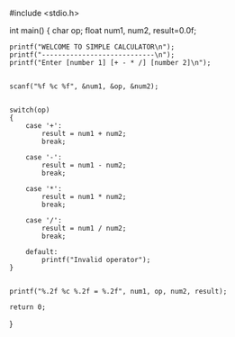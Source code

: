 #include <stdio.h>

int main()
{
    char op;
    float num1, num2, result=0.0f;

    printf("WELCOME TO SIMPLE CALCULATOR\n");
    printf("----------------------------\n");
    printf("Enter [number 1] [+ - * /] [number 2]\n");


    scanf("%f %c %f", &num1, &op, &num2);


    switch(op)
    {
        case '+': 
            result = num1 + num2;
            break;

        case '-': 
            result = num1 - num2;
            break;

        case '*': 
            result = num1 * num2;
            break;

        case '/': 
            result = num1 / num2;
            break;

        default: 
            printf("Invalid operator");
    }


    printf("%.2f %c %.2f = %.2f", num1, op, num2, result);

    return 0;
}